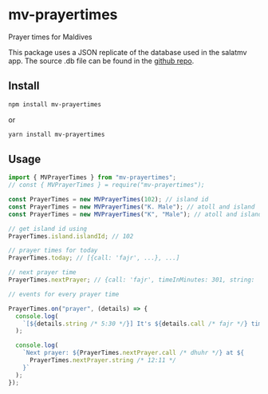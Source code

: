 # mv-prayertimes

Prayer times for Maldives

This package uses a JSON replicate of the database used in the salatmv app. The source .db file can be found in the [github repo](https://github.com/WovenCoast/mv-prayertimes).

## Install

```sh
npm install mv-prayertimes
```

or

```sh
yarn install mv-prayertimes
```

## Usage

```js
import { MVPrayerTimes } from "mv-prayertimes";
// const { MVPrayerTimes } = require("mv-prayertimes");

const PrayerTimes = new MVPrayerTimes(102); // island id
const PrayerTimes = new MVPrayerTimes("K. Male"); // atoll and island
const PrayerTimes = new MVPrayerTimes("K", "Male"); // atoll and island

// get island id using
PrayerTimes.island.islandId; // 102

// prayer times for today
PrayerTimes.today; // [{call: 'fajr', ...}, ...]

// next prayer time
PrayerTimes.nextPrayer; // {call: 'fajr', timeInMinutes: 301, string: '' ...}

// events for every prayer time

PrayerTimes.on("prayer", (details) => {
  console.log(
    `[${details.string /* 5:30 */}] It's ${details.call /* fajr */} time!`
  );

  console.log(
    `Next prayer: ${PrayerTimes.nextPrayer.call /* dhuhr */} at ${
      PrayerTimes.nextPrayer.string /* 12:11 */
    }`
  );
});
```
